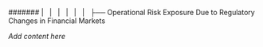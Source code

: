 ####### |   |   |   |   |   |   ├── Operational Risk Exposure Due to Regulatory Changes in Financial Markets

*Add content here*